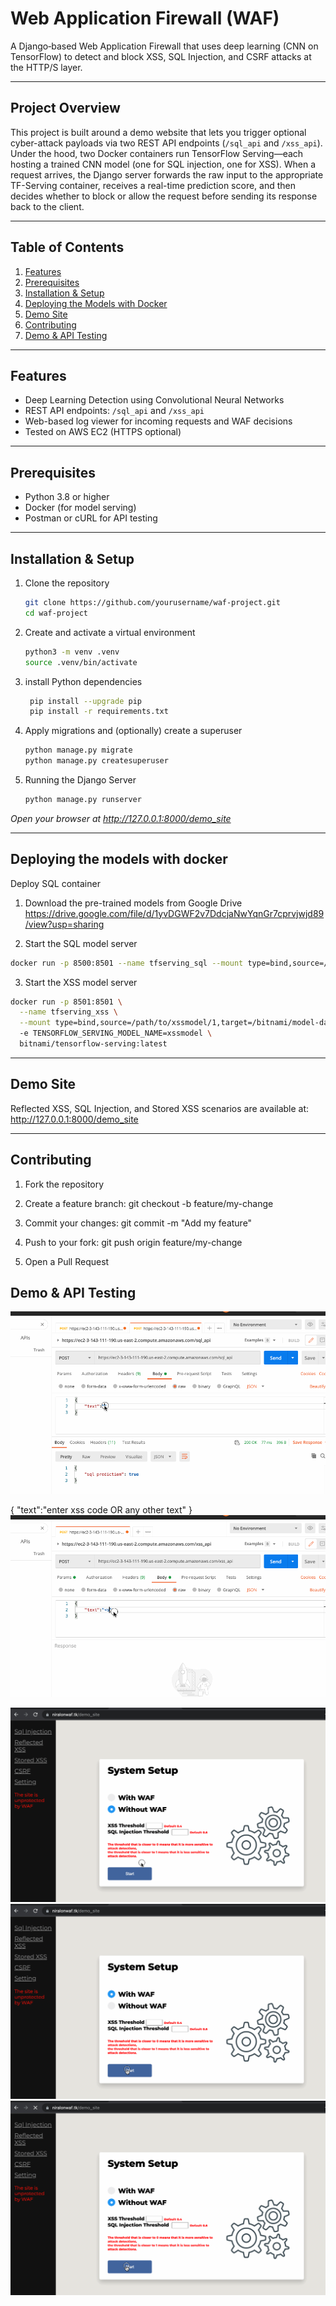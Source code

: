 # Web Application Firewall (WAF)

A Django‐based Web Application Firewall that uses deep learning (CNN on TensorFlow) to detect and block XSS, SQL Injection, and CSRF attacks at the HTTP/S layer.

---

## Project Overview

This project is built around a demo website that lets you trigger optional cyber-attack payloads via two REST API endpoints (`/sql_api` and `/xss_api`). Under the hood, two Docker containers run TensorFlow Serving—each hosting a trained CNN model (one for SQL injection, one for XSS). When a request arrives, the Django server forwards the raw input to the appropriate TF-Serving container, receives a real-time prediction score, and then decides whether to block or allow the request before sending its response back to the client.

---

## Table of Contents  
1. [Features](#Features)  
2. [Prerequisites](#Prerequisites)  
3. [Installation & Setup](#installation--setup)  
4. [Deploying the Models with Docker](#Deploying-the-models-with-docker)  
5. [Demo Site](#demo-site)  
6. [Contributing](#contributing)  
7. [Demo & API Testing](#demo--api-testing)  

---

## Features
- Deep Learning Detection using Convolutional Neural Networks  
- REST API endpoints: `/sql_api` and `/xss_api`  
- Web-based log viewer for incoming requests and WAF decisions  
- Tested on AWS EC2 (HTTPS optional)  

---


## Prerequisites
- Python 3.8 or higher  
- Docker (for model serving)  
- Postman or cURL for API testing  

---

## Installation & Setup
1. Clone the repository  
   ```bash
   git clone https://github.com/yourusername/waf-project.git
   cd waf-project
   ```
2. Create and activate a virtual environment  
   ```bash
   python3 -m venv .venv
   source .venv/bin/activate
   ```
3. install Python dependencies
   ```bash
    pip install --upgrade pip
    pip install -r requirements.txt
    ```
4.  Apply migrations and (optionally) create a superuser
    ```bash
    python manage.py migrate
    python manage.py createsuperuser
    ```
5. Running the Django Server
    ```bash
    python manage.py runserver
    ```
*Open your browser at http://127.0.0.1:8000/demo_site*
***
## Deploying the models with docker

Deploy SQL container

1. Download the pre-trained models from Google Drive
https://drive.google.com/file/d/1yvDGWF2v7DdcjaNwYqnGr7cprvjwjd89/view?usp=sharing

2. Start the SQL model server
```bash
docker run -p 8500:8501 --name tfserving_sql --mount type=bind,source=/path/to/sqlmodel/1,target=/bitnami/model-data/1 -e TENSORFLOW_SERVING_MODEL_NAME=sqlmodel bitnami/tensorflow-serving:latest
```
3. Start the XSS model server
```bash
docker run -p 8501:8501 \
  --name tfserving_xss \
  --mount type=bind,source=/path/to/xssmodel/1,target=/bitnami/model-data/1 \       
  -e TENSORFLOW_SERVING_MODEL_NAME=xssmodel \
  bitnami/tensorflow-serving:latest
```
***
## Demo Site
Reflected XSS, SQL Injection, and Stored XSS scenarios are available at:
http://127.0.0.1:8000/demo_site
***
## Contributing
1. Fork the repository

2. Create a feature branch: git checkout -b feature/my-change

3. Commit your changes: git commit -m "Add my feature"

4. Push to your fork: git push origin feature/my-change

5. Open a Pull Request

## Demo & API Testing
![](sql_demo_api.gif)

{
"text":"enter xss code OR any other text"
}
![](xss_demo_api.gif)

![](xss_attack.gif)
![](sql_injection.gif)
![](xss_attack_stored.gif)



